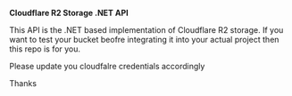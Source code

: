 **Cloudflare R2 Storage .NET API**

This API is the .NET based implementation of Cloudflare R2 storage. If you want to test your bucket beofre integrating it into your actual project then this repo is for you.

Please update you cloudfalre credentials accordingly









Thanks
